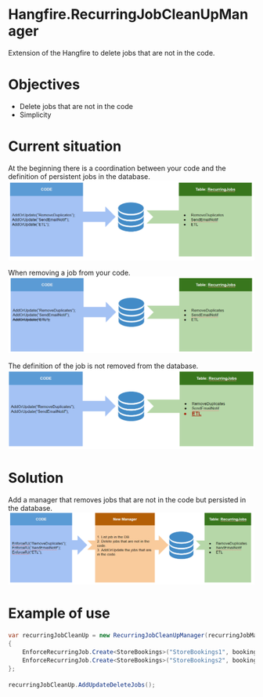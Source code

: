 # Hangfire.RecurringJobCleanUpManager
Extension of the Hangfire to delete jobs that are not in the code.

# Objectives
- Delete jobs that are not in the code
- Simplicity

# Current situation
At the beginning there is a coordination between your code and the definition of persistent jobs in the database.
![scenario](https://raw.githubusercontent.com/Ramon-Balaguer/Hangfire.RecurringJobCleanUpManager/master/docs/images/readme/actual.png)

When removing a job from your code.
![Code remove](https://raw.githubusercontent.com/Ramon-Balaguer/Hangfire.RecurringJobCleanUpManager/master/docs/images/readme/actual_remove.png)

The definition of the job is not removed from the database.
![No definition remove](https://raw.githubusercontent.com/Ramon-Balaguer/Hangfire.RecurringJobCleanUpManager/master/docs/images/readme/actual_jobnotremove.png)

# Solution
Add a manager that removes jobs that are not in the code but persisted in the database.
![New manager](https://raw.githubusercontent.com/Ramon-Balaguer/Hangfire.RecurringJobCleanUpManager/master/docs/images/readme/new_manager.png)

# Example of use
```C#
var recurringJobCleanUp = new RecurringJobCleanUpManager(recurringJobManager)
{
    EnforceRecurringJob.Create<StoreBookings>("StoreBookings1", bookings => bookings.Execute(),Hangfire.Cron.Minutely()),
    EnforceRecurringJob.Create<StoreBookings>("StoreBookings2", bookings => bookings.Execute(),Hangfire.Cron.Minutely())
};

recurringJobCleanUp.AddUpdateDeleteJobs();
```


